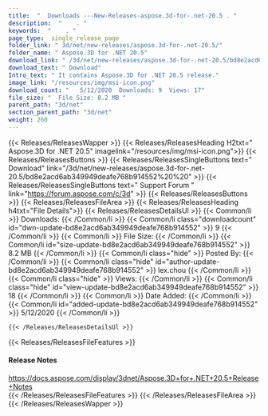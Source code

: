 ```yaml
---
title:  "  Downloads ---New-Releases-aspose.3d-for-.net-20.5 . " 
description:  "    . " 
keywords:  "    . " 
page_type:  single_release_page
folder_link: " 3d/net/new-releases/aspose.3d-for-.net-20.5/"
folder_name: " Aspose.3D for .NET 20.5"
download_link: " /3d/net/new-releases/aspose.3d-for-.net-20.5/bd8e2acd6ab349949deafe768b914552"
download_text: " Download"
Intro_text: " It contains Aspose.3D for .NET 20.5 release."
image_link: "/resources/img/msi-icon.png"
download_count: "   5/12/2020  Downloads: 9  Views: 17"
file_size: "  File Size: 8.2 MB "
parent_path: "3d/net"
section_parent_path: "3d/net"
weight: 260
---
```


{{< Releases/ReleasesWapper >}}
  {{< Releases/ReleasesHeading H2txt=" Aspose.3D for .NET 20.5" imagelink="/resources/img/msi-icon.png">}}
  {{< Releases/ReleasesButtons >}}
    {{< Releases/ReleasesSingleButtons text=" Download" link="/3d/net/new-releases/aspose.3d-for-.net-20.5/bd8e2acd6ab349949deafe768b914552%20%20" >}}
    {{< Releases/ReleasesSingleButtons text=" Support Forum " link="https://forum.aspose.com/c/3d" >}}
  {{< Releases/ReleasesButtons >}}
  {{< Releases/ReleasesFileArea >}}
    {{< Releases/ReleasesHeading h4txt="File Details">}}
    {{< Releases/ReleasesDetailsUl >}}
            {{< Common/li  >}} Downloads: {{< /Common/li >}} 
      {{< Common/li class="downloadcount" id="dwn-update-bd8e2acd6ab349949deafe768b914552" >}} 9 {{< /Common/li >}} 
      {{< Common/li  >}} File Size: {{< /Common/li >}} 
      {{< Common/li id="size-update-bd8e2acd6ab349949deafe768b914552" >}} 8.2 MB {{< /Common/li >}} 
      {{< Common/li  class="hide" >}} Posted By: {{< /Common/li >}} 
      {{< Common/li class="hide" id="author-update-bd8e2acd6ab349949deafe768b914552" >}} lex.chou {{< /Common/li >}} 
      {{< Common/li class="hide"  >}} Views: {{< /Common/li >}} 
      {{< Common/li class="hide" id="view-update-bd8e2acd6ab349949deafe768b914552" >}} 18 {{< /Common/li >}} 
      {{< Common/li  >}} Date Added: {{< /Common/li >}} 
      {{< Common/li id="added-update-bd8e2acd6ab349949deafe768b914552" >}} 5/12/2020 {{< /Common/li >}} 

    {{< /Releases/ReleasesDetailsUl >}}

  {{< Releases/ReleasesFileFeatures >}}
      <h4>Release Notes</h4><div><a href="https://docs.aspose.com/display/3dnet/Aspose.3D+for+.NET+20.5+Release+Notes">https://docs.aspose.com/display/3dnet/Aspose.3D+for+.NET+20.5+Release+Notes</a></div>
  {{< /Releases/ReleasesFileFeatures >}}
 {{< /Releases/ReleasesFileArea >}}
{{< /Releases/ReleasesWapper >}}


